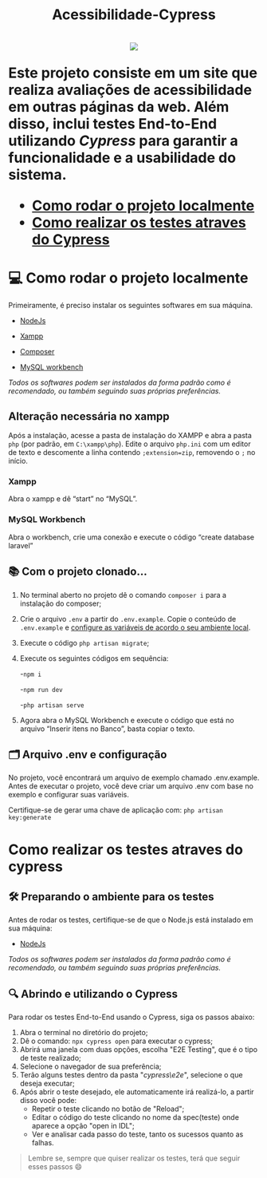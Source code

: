 <h1 align="center" > Acessibilidade-Cypress <h1>

<p align="center">
<img loading="lazy" src="http://img.shields.io/static/v1?label=STATUS&message=EM%20DESENVOLVIMENTO&color=GREEN&style=for-the-badge"/>
</p>

Este projeto consiste em um site que realiza avaliações de acessibilidade em outras páginas da web. Além disso, inclui testes End-to-End utilizando *Cypress* para garantir a funcionalidade e a usabilidade do sistema.

* [Como rodar o projeto localmente](#-como-rodar-o-projeto-localmente)
* [Como realizar os testes atraves do Cypress](#como-realizar-os-testes-atraves-do-cypress)

# 💻 Como rodar o projeto localmente
Primeiramente, é preciso instalar os seguintes softwares em sua máquina. 

- [NodeJs](https://nodejs.org/en)


- [Xampp](https://www.apachefriends.org/pt_br/index.html) 


- [Composer](https://getcomposer.org/download/ ) 


- [MySQL workbench](https://www.mysql.com/products/workbench/ ) 


*Todos os softwares podem ser instalados da forma padrão como é recomendado, ou também seguindo suas próprias preferências.* 

 

## Alteração necessária no xampp 

Após a instalação, acesse a pasta de instalação do XAMPP e abra a pasta `php` (por padrão, em `C:\xampp\php`). Edite o arquivo `php.ini` com um editor de texto e descomente a linha contendo `;extension=zip`, removendo o `;` no início.

 

### Xampp 

Abra o xampp e dê “start” no “MySQL”. 

 

### MySQL Workbench

Abra o workbench, crie uma conexão e execute o código “create database laravel” 

 

## 📚 Com o projeto clonado... 

1. No terminal aberto no projeto dê o comando `composer i` para a instalação do composer; 

2. Crie o arquivo `.env` a partir do `.env.example`. Copie o conteúdo de `.env.example` e [configure as variáveis de acordo o seu ambiente local](#-arquivo-env-e-configuração).

3. Execute o código  `php artisan migrate`;

4. Execute os seguintes códigos em sequência: 

   -`npm i`

   -`npm run dev`

   -`php artisan serve`

5. Agora abra o MySQL Workbench e execute o código que está no arquivo “Inserir itens no Banco”, basta copiar o texto.

## 🗂️ Arquivo .env e configuração

No projeto, você encontrará um arquivo de exemplo chamado .env.example. Antes de executar o projeto, você deve criar um arquivo .env com base no exemplo e configurar suas variáveis.

Certifique-se de gerar uma chave de aplicação com: `php artisan key:generate`

# Como realizar os testes atraves do cypress
## 🛠️ Preparando o ambiente para os testes

Antes de rodar os testes, certifique-se de que o Node.js está instalado em sua máquina:

- [NodeJs](https://nodejs.org/en)

*Todos os softwares podem ser instalados da forma padrão como é recomendado, ou também seguindo suas próprias preferências.* 

## 🔍 Abrindo e utilizando o Cypress

Para rodar os testes End-to-End usando o Cypress, siga os passos abaixo:
1. Abra o terminal no diretório do projeto;
2. Dê o comando: `npx cypress open` para executar o cypress; 
3. Abrirá uma janela com duas opções, escolha "E2E Testing", que é o tipo de teste realizado;
4. Selecione o navegador de sua preferência;
5. Terão alguns testes dentro da pasta "*cypress\e2e*", selecione o que deseja executar;
6. Após abrir o teste desejado, ele automaticamente irá realizá-lo, a partir disso você pode:
   - Repetir o teste clicando no botão de "Reload";
   - Editar o código do teste clicando no nome da spec(teste) onde aparece a opção "open in IDL";
   - Ver e analisar cada passo do teste, tanto os sucessos quanto as falhas.

> Lembre se, sempre que quiser realizar os testes, terá que seguir esses passos :smile:
